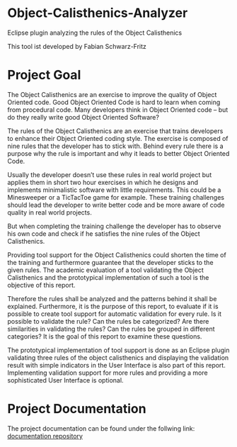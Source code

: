 Object-Calisthenics-Analyzer
============================

Eclipse plugin analyzing the rules of the Object Calisthenics

This tool ist developed by Fabian Schwarz-Fritz

Project Goal
============
The Object Calisthenics are an exercise to improve the quality of Object Oriented code. Good Object Oriented Code is hard to learn when coming from procedural code. Many developers think in Object Oriented code – but do they really write good Object Oriented Software?

The rules of the Object Calisthenics are an exercise that trains developers to enhance their Object Oriented coding style. The exercise is composed of nine rules that the developer has to stick with. Behind every rule there is a purpose why the rule is important and why it leads to better Object Oriented Code.

Usually the developer doesn’t use these rules in real world project but applies them in short two hour exercises in which he designs and implements minimalistic software with little requirements. This could be a Minesweeper or a TicTacToe game for example. These training challenges should lead the developer to write better code and be more aware of code quality in real world projects.

But when completing the training challenge the developer has to observe his own code and check if he satisfies the nine rules of the Object Calisthenics.

Providing tool support for the Object Calisthenics could shorten the time of the training and furthermore guarantee that the developer sticks to the given rules. The academic evaluation of a tool validating the Object Calisthenics and the prototypical implementation of such a tool is the objective of this report.

Therefore the rules shall be analyzed and the patterns behind it shall be explained. Furthermore, it is the purpose of this report, to evaluate if it is possible to create tool support for automatic validation for every rule. Is it possible to validate the rule? Can the rules be categorized? Are there similarities in validating the rules? Can the rules be grouped in different categories? It is the goal of this report to examine these questions.

The prototypical implementation of tool support is done as an Eclipse plugin validating three rules of the object calisthenics and displaying the validation result with simple indicators in the User Interface is also part of this report. Implementing validation support for more rules and providing a more sophisticated User Interface is optional.

Project Documentation
=====================
The project documentation can be found under the follwing link:
[documentation repository](https://github.com/fabianschwarzfritz/Object-Calisthenics-Analyzer-Documentation/ "documentation repository")
